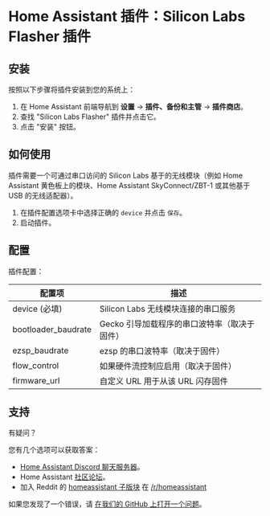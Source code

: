 # Home Assistant 插件：Silicon Labs Flasher 插件

## 安装

按照以下步骤将插件安装到您的系统上：

1. 在 Home Assistant 前端导航到 **设置** -> **插件、备份和主管** -> **插件商店**。
2. 查找 "Silicon Labs Flasher" 插件并点击它。
3. 点击 "安装" 按钮。

## 如何使用

插件需要一个可通过串口访问的 Silicon Labs 基于的无线模块（例如 Home Assistant 黄色板上的模块、Home Assistant SkyConnect/ZBT-1 或其他基于 USB 的无线适配器）。

1. 在插件配置选项卡中选择正确的 `device` 并点击 `保存`。
2. 启动插件。

## 配置

插件配置：

| 配置项       | 描述                                          |
|-------------|-----------------------------------------------|
| device (必填) | Silicon Labs 无线模块连接的串口服务             |
| bootloader_baudrate | Gecko 引导加载程序的串口波特率（取决于固件）    |
| ezsp_baudrate       | ezsp 的串口波特率（取决于固件）               |
| flow_control        | 如果硬件流控制应启用（取决于固件）             |
| firmware_url        | 自定义 URL 用于从该 URL 闪存固件             |

## 支持

有疑问？

您有几个选项可以获取答案：

- [Home Assistant Discord 聊天服务器][discord]。
- Home Assistant [社区论坛][forum]。
- 加入 Reddit 的 [homeassistant 子版块][reddit] 在 [/r/homeassistant][reddit]

如果您发现了一个错误，请 [在我们的 GitHub 上打开一个问题][issue]。

[discord]: https://discord.gg/c5DvZ4e
[forum]: https://community.home-assistant.io
[reddit]: https://reddit.com/r/homeassistant
[issue]: https://github.com/home-assistant/addons/issues